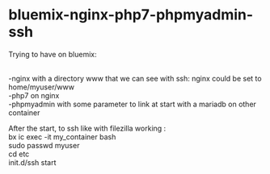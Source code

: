 # bluemix-nginx-php7-phpmyadmin-ssh

Trying to have on <bold>bluemix<bold>: <br><br>




-nginx with a directory www that we can see with ssh: nginx could be set to home/myuser/www <br>
-php7 on nginx<br>
-phpmyadmin with some parameter to link at start with a mariadb on other container<br>


After the start, to ssh like with filezilla working :<br>
bx ic exec -it my_container bash<br>
sudo passwd myuser<br>
cd etc<br>
init.d/ssh start<br>
